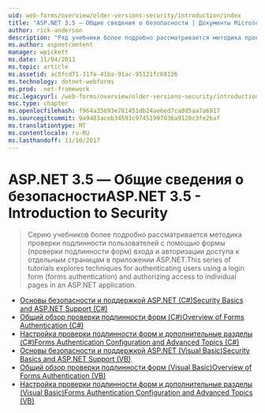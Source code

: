 ```yaml
---
uid: web-forms/overview/older-versions-security/introduction/index
title: "ASP.NET 3.5 — Общие сведения о безопасности | Документы Microsoft"
author: rick-anderson
description: "Ряд учебники более подробно рассматривается методика проверки подлинности пользователей с помощью формы (проверки подлинности форм) входа и авторизации доступа к отдельным страницам в..."
ms.author: aspnetcontent
manager: wpickett
ms.date: 11/04/2011
ms.topic: article
ms.assetid: ac5fcd71-317a-41ba-91ac-95121fc68126
ms.technology: dotnet-webforms
ms.prod: .net-framework
msc.legacyurl: /web-forms/overview/older-versions-security/introduction
msc.type: chapter
ms.openlocfilehash: f964a35693e781451db24ae6ed7ca8d5aa7a6917
ms.sourcegitcommit: 9a9483aceb34591c97451997036a9120c3fe2baf
ms.translationtype: MT
ms.contentlocale: ru-RU
ms.lasthandoff: 11/10/2017
---
```

<a name="aspnet-35---introduction-to-security"></a><span data-ttu-id="0e74d-103">ASP.NET 3.5 — Общие сведения о безопасности</span><span class="sxs-lookup"><span data-stu-id="0e74d-103">ASP.NET 3.5 - Introduction to Security</span></span>
====================
> <span data-ttu-id="0e74d-104">Серию учебников более подробно рассматривается методика проверки подлинности пользователей с помощью формы (проверки подлинности форм) входа и авторизации доступа к отдельным страницам в приложении ASP.NET.</span><span class="sxs-lookup"><span data-stu-id="0e74d-104">This series of tutorials explores techniques for authenticating users using a login form (forms authentication) and authorizing access to individual pages in an ASP.NET application.</span></span>


- [<span data-ttu-id="0e74d-105">Основы безопасности и поддержкой ASP.NET (C#)</span><span class="sxs-lookup"><span data-stu-id="0e74d-105">Security Basics and ASP.NET Support (C#)</span></span>](security-basics-and-asp-net-support-cs.md)
- [<span data-ttu-id="0e74d-106">Общий обзор проверки подлинности форм (C#)</span><span class="sxs-lookup"><span data-stu-id="0e74d-106">Overview of Forms Authentication (C#)</span></span>](an-overview-of-forms-authentication-cs.md)
- [<span data-ttu-id="0e74d-107">Настройка проверки подлинности форм и дополнительные разделы (C#)</span><span class="sxs-lookup"><span data-stu-id="0e74d-107">Forms Authentication Configuration and Advanced Topics (C#)</span></span>](forms-authentication-configuration-and-advanced-topics-cs.md)
- [<span data-ttu-id="0e74d-108">Основы безопасности и поддержкой ASP.NET (Visual Basic)</span><span class="sxs-lookup"><span data-stu-id="0e74d-108">Security Basics and ASP.NET Support (VB)</span></span>](security-basics-and-asp-net-support-vb.md)
- [<span data-ttu-id="0e74d-109">Общий обзор проверки подлинности форм (Visual Basic)</span><span class="sxs-lookup"><span data-stu-id="0e74d-109">Overview of Forms Authentication (VB)</span></span>](an-overview-of-forms-authentication-vb.md)
- [<span data-ttu-id="0e74d-110">Настройка проверки подлинности форм и дополнительные разделы (Visual Basic)</span><span class="sxs-lookup"><span data-stu-id="0e74d-110">Forms Authentication Configuration and Advanced Topics (VB)</span></span>](forms-authentication-configuration-and-advanced-topics-vb.md)
